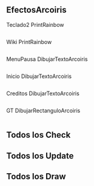 ## EfectosArcoiris

Teclado2
PrintRainbow

```

```

Wiki
PrintRainbow

```

```

MenuPausa
DibujarTextoArcoiris
```

```

Inicio
DibujarTextoArcoiris
```

```

Creditos
DibujarTextoArcoiris
```

```

GT
DibujarRectanguloArcoiris
```

```

## Todos los Check



## Todos los Update



## Todos los Draw

